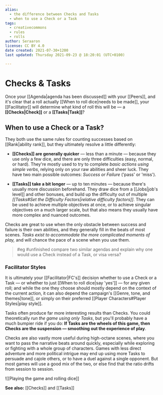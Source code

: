```yaml
---
alias:
  - the difference between Checks and Tasks
  - when to use a Check or a Task
tags:
  - creativecommons
  - rules
  - rolls
author: Seraaron
license: CC BY 4.0
date created: 2021-07-30+1200
last updated: Thursday 2021-09-23 @ 18:20:01 (UTC+0100)

---
```


# Checks & Tasks

Once your [[Agenda|agenda has been discussed]] with your [[Peers]], and it's clear that a roll actually [[When to roll dice|needs to be made]], your [[Facilitator]] will determine what kind of roll this will be — a **[[Checks|Check]]** or a **[[Tasks|Task]]**?

## When to use a Check or a Task?

They both use the same rules for counting successes based on [[Rank|ability rank]], but they ultimately resolve a little differently:

-   **[[Checks]] are generally quicker** — less than a minute — because they use only a few dice, and there are only three difficulties (easy, normal, or hard). They're mostly used to try to complete _basic actions using simple verbs_, relying only on your raw abilities and sheer luck. They have two main possible outcomes: _Success or Failure_ ('pass' or 'miss').

-   **[[Tasks]] take a bit longer** — up to ten minutes — because there's usually more discussion beforehand. They draw dice from a [[Jobs|job's level]] and other bonuses, and build up the difficulty out of multiple _[[Tasks#Set the Difficulty Factors|relative difficulty factors]]_. They can be used to achieve multiple objectives at once, or to achieve singular objectives on a much larger scale, but that also means they usually have more complex and nuanced outcomes.

Checks are great to use when the only obstacle between success and failure is their own abilities, and they generally fill in the beats of most scenes. _Tasks exist to accommodate the more complicated moments of play,_ and will chance the pace of a scene when you use them.

> #eg
> #unfinished compare two similar agendas and explain why one would use a Check instead of a Task, or visa versa?

### Facilitator Styles

It is ultimately your [[Facilitator|FC's]] decision whether to use a Check or a Task — or whether to just [[When to roll dice|say 'yes']] — for any given roll; and while the one they choose should mostly depend on the context of the current action, it can also depend the campaign's [[Genre, tone, and themes|tone]], or simply on their preferred [[Player Characters#Player Styles|play style]].

Tasks often produce far more interesting results than Checks. You could theoretically _run the game using only Tasks_, but you'll probably have a much bumpier ride if you do: **If Tasks are the wheels of this game, then Checks are the suspension — smoothing out the experience of play**.

Checks are also vastly more useful during high-octane scenes, where you want to pass the narrative beats around quickly, especially while exploring or fighting with a whole group of characters. Games with less direct adventure and more political intrigue may end up using more Tasks to persuade and cajole others, or to have a duel against a single opponent. But most games will use a good mix of the two, or else find that the ratio drifts from session to session.

![[Playing the game and rolling dice]]

**See also:** [[Checks]] and [[Tasks]]
